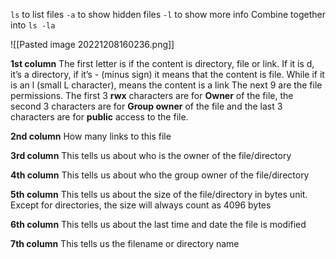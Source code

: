 `ls` to list files
`-a` to show hidden files
`-l` to show more info
Combine together into `ls -la`

![[Pasted image 20221208160236.png]]

**1st column**
The first letter is if the content is directory, file or link. If it is d, it’s a directory, if it’s - (minus sign) it means that the content is file. While if it is an l (small L character), means the content is a link
The next 9 are the file permissions. The first 3 **rwx** characters are for **Owner** of the file, the second 3 characters are for **Group owner** of the file and the last 3 characters are for **public** access to the file.

**2nd column**
How many links to this file

**3rd column**
This tells us about who is the owner of the file/directory

**4th column**
This tells us about who the group owner of the file/directory

**5th column**
This tells us about the size of the file/directory in bytes unit. Except for directories, the size will always count as 4096 bytes

**6th column**
This tells us about the last time and date the file is modified

**7th column**
This tells us the filename or directory name
